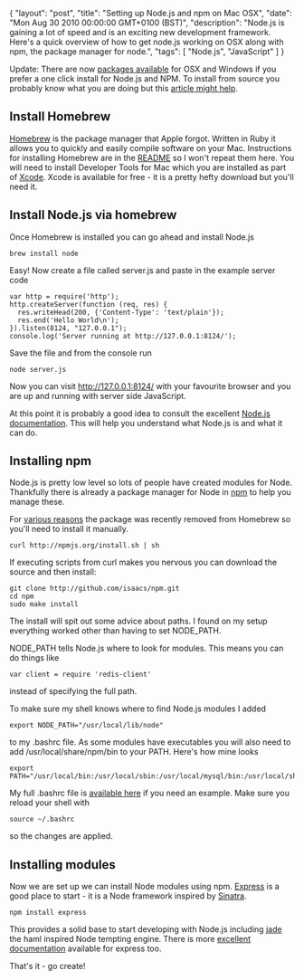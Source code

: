 {
  "layout": "post",
  "title": "Setting up Node.js and npm on Mac OSX",
  "date": "Mon Aug 30 2010 00:00:00 GMT+0100 (BST)",
  "description": "Node.js is gaining a lot of speed and is an exciting new development framework. Here's a quick overview of how to get node.js working on OSX along with npm, the package manager for node.",
  "tags": [
    "Node.js",
    "JavaScript"
  ]
}

Update: There are now [packages available][12] for OSX and Windows if you prefer a one click install for Node.js and NPM. To install from source you probably know what you are doing but this [article might help][13]. 

## Install Homebrew

[Homebrew][1] is the package manager that Apple forgot. Written in Ruby it allows you to quickly and easily compile software on your Mac. Instructions for installing Homebrew are in the [README][2] so I won't repeat them here. You will need to install Developer Tools for Mac which you are installed as part of [Xcode][3]. Xcode is available for free - it is a pretty hefty download but you'll need it.

## Install Node.js via homebrew

Once Homebrew is installed you can go ahead and install Node.js

    brew install node

Easy! Now create a file called server.js and paste in the example server code

    var http = require('http');
    http.createServer(function (req, res) {
      res.writeHead(200, {'Content-Type': 'text/plain'});
      res.end('Hello World\n');
    }).listen(8124, "127.0.0.1");
    console.log('Server running at http://127.0.0.1:8124/');

Save the file and from the console run

    node server.js

Now you can visit http://127.0.0.1:8124/ with your favourite browser and you are up and running with server side JavaScript.

At this point it is probably a good idea to consult the excellent [Node.js documentation][4]. This will help you understand what Node.js is and what it can do. 

## Installing npm

Node.js is pretty low level so lots of people have created modules for Node. Thankfully there is already a package manager for Node in [npm][5] to help you manage these.

For [various reasons][10] the package was recently removed from Homebrew so you'll need to install it manually.

    curl http://npmjs.org/install.sh | sh

If executing scripts from curl makes you nervous you can download the source and then install:

    git clone http://github.com/isaacs/npm.git
    cd npm
    sudo make install

The install will spit out some advice about paths. I found on my setup everything worked other than having to set NODE\_PATH. 

NODE\_PATH tells Node.js where to look for modules. This means you can do things like 

    var client = require 'redis-client'

instead of specifying the full path.

To make sure my shell knows where to find Node.js modules I added 

    export NODE_PATH="/usr/local/lib/node"

to my .bashrc file. As some modules have executables you will also need to add /usr/local/share/npm/bin to your PATH. Here's how mine looks

    export PATH="/usr/local/bin:/usr/local/sbin:/usr/local/mysql/bin:/usr/local/share/npm/bin:$PATH"

My full .bashrc file is [available here][11] if you need an example. Make sure you reload your shell with 

    source ~/.bashrc

so the changes are applied.

## Installing modules

Now we are set up we can install Node modules using npm. [Express][6] is a good place to start - it is a Node framework inspired by [Sinatra][7]. 

    npm install express

This provides a solid base to start developing with Node.js including [jade][8] the haml inspired Node tempting engine. There is more [excellent documentation][9] available for express too.

That's it - go create!

[1]: http://github.com/mxcl/homebrew
[2]: http://github.com/mxcl/homebrew/blob/master/README.md
[3]: http://developer.apple.com/technologies/xcode.html
[4]: http://nodejs.org/api.html
[5]: http://github.com/isaacs/npm
[6]: http://expressjs.com/
[7]: http://www.sinatrarb.com/
[8]: http://jade-lang.com/
[9]: http://expressjs.com/guide.html
[10]: http://blog.izs.me/post/3295261330/on-npm-and-homebrew
[11]: https://github.com/shapeshed/dotfiles/blob/master/bashrc
[12]: http://nodejs.org/download
[13]: http://shapeshed.com/compiling-nodejs-from-source-on-ubuntu-10-04/
